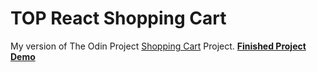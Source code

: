 # TOP React Shopping Cart
My version of The Odin Project <a href="https://www.theodinproject.com/courses/javascript/lessons/shopping-chart">Shopping Cart</a> Project.
<strong><a href="https://courtneem.github.io/top-react-shopping-cart/#/">Finished Project Demo</a></strong>